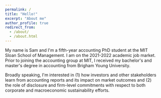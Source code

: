 ```yaml
---
permalink: /
title: "Hello!"
excerpt: "About me"
author_profile: true
redirect_from: 
  - /about/
  - /about.html
---
```


My name is Sam and I'm a fifth-year accounting PhD student at the MIT Sloan School of Management. I am on the 2021-2022 academic job market. Prior to joining the accounting group at MIT, I received my bachelor's and master's degree in accounting from Brigham Young University.

<!-- I became interested in financial markets from a young age when an uncle of mine challenged me to create a fake investment portfolio on Investopedia. I imagine I was quite the sight to see - a 12-year old clicking through Yahoo! Finance financial data - however, since then, I have always been interested in understanding the usefulness of accounting information. -->

<!-- My research interests focus on the intersection between accounting and finance. In particular,  -->
<!-- My current work explores the usefulness of accounting information across various stakeholders and its impact on capital markets.  -->
<!-- Broadly speaking, I'm interested in understanding (1) how various stakeholders use accounting information and its impact on capital markets and (2) how corporate disclosures affect both traditional and non-traditional stakeholders. -->

Broadly speaking, I'm interested in (1) how investors and other stakeholders learn from accounting reports and its impact on market outcomes and (2) the role of disclosure and firm-level commitments with respect to both corporate and macroeconomic sustainability efforts. 

<!-- In my dissertation, I study whether mispricing drives investors to consume accounting information. I am advised by Eric So (co-chair), Joseph Weber (co-chair), and Rodrigo Verdi. -->

<!-- In my job market paper, I study whether mispricing drives investors to consume accounting information. I find this question quite interesting given that the ability of accounting information to aid in valuation depends almost entirely on its consumption. As such, as prices deviate from fundamentals, the usefulness of accounting information increases significantly.

I think this question is quite interesting given that one of the major roles of accounting information is to aid in valuation and that its ability to do so depends almost entirely on investors consuming its content. As prices deviate from fundamental value, the usefulness of accounting information increases significantly. I study whether   -->

<!-- To learn more about my study and what I find, I encourage you to take a look at a recent draft which can be found <a href="https://drive.google.com/file/d/1zFnWspBHov-FnWhxFMOQWXZidv7_SGSM/view?usp=sharing" target="_blank">here</a>. -->

<!-- My research interests center on the intersection between accounting and finance. I believe that my background in accounting has given me a as accounting researchers Specifically -->
